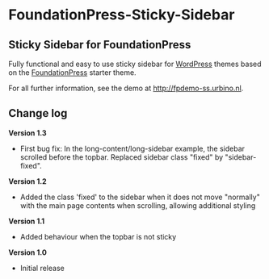 # FoundationPress-Sticky-Sidebar
## Sticky Sidebar for FoundationPress

Fully functional and easy to use sticky sidebar for [WordPress](https://wordpress.org/) themes based on the [FoundationPress](https://foundationpress.olefredrik.com/) starter theme.

For all further information, see the demo at http://fpdemo-ss.urbino.nl.

## Change log

**Version 1.3**

- First bug fix: In the long-content/long-sidebar example, the sidebar scrolled before the topbar. Replaced sidebar class "fixed" by "sidebar-fixed". 

**Version 1.2**

- Added the class 'fixed' to the sidebar when it does not move "normally" with the main page contents when scrolling, allowing additional styling

**Version 1.1**

- Added behaviour when the topbar is not sticky

**Version 1.0**

- Initial release
